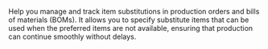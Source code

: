 Help you manage and track item substitutions in production orders and bills of materials (BOMs). It allows you to specify substitute items that can be used when the preferred items are not available, ensuring that production can continue smoothly without delays.